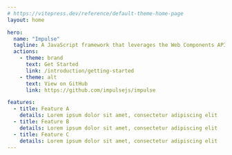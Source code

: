 ```yaml
---
# https://vitepress.dev/reference/default-theme-home-page
layout: home

hero:
  name: "Impulse"
  tagline: A JavaScript framework that leverages the Web Components API.
  actions:
    - theme: brand
      text: Get Started
      link: /introduction/getting-started
    - theme: alt
      text: View on GitHub
      link: https://github.com/impulsejs/impulse

features:
  - title: Feature A
    details: Lorem ipsum dolor sit amet, consectetur adipiscing elit
  - title: Feature B
    details: Lorem ipsum dolor sit amet, consectetur adipiscing elit
  - title: Feature C
    details: Lorem ipsum dolor sit amet, consectetur adipiscing elit
---
```

